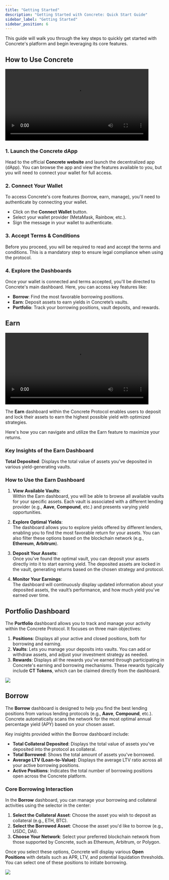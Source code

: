 ```yaml
---
title: "Getting Started"
description: "Getting Started with Concrete: Quick Start Guide"
sidebar_label: "Getting Started"
sidebar_position: 6
---
```


This guide will walk you through the key steps to quickly get started with Concrete's platform and begin leveraging its core features.

## **How to Use Concrete**

<video controls width="90%">
  <source src="/vid/main-dashboard.mp4"/>
</video>

### 1. Launch the Concrete dApp  
   Head to the official **Concrete website** and launch the decentralized app (dApp). You can browse the app and view the features available to you, but you will need to connect your wallet for full access.

### 2. Connect Your Wallet
   To access Concrete's core features (borrow, earn, manage), you'll need to authenticate by connecting your wallet.  
   - Click on the **Connect Wallet** button.
   - Select your wallet provider (MetaMask, Rainbow, etc.).
   - Sign the message in your wallet to authenticate.

### 3. Accept Terms & Conditions  
   Before you proceed, you will be required to read and accept the terms and conditions. This is a mandatory step to ensure legal compliance when using the protocol.

### 4. Explore the Dashboards
   Once your wallet is connected and terms accepted, you'll be directed to Concrete's main dashboard. Here, you can access key features like:
   - **Borrow**: Find the most favorable borrowing positions.
   - **Earn**: Deposit assets to earn yields in Concrete’s vaults.
   - **Portfolio**: Track your borrowing positions, vault deposits, and rewards.

## **Earn**

<video controls width="90%">
  <source src="/vid/earn3.mp4"/>
</video>

The **Earn** dashboard within the Concrete Protocol enables users to deposit and lock their assets to earn the highest possible yield with optimized strategies.

Here's how you can navigate and utilize the Earn feature to maximize your returns.

### Key Insights of the Earn Dashboard

**Total Deposited**: Displays the total value of assets you've deposited in various yield-generating vaults.

### How to Use the Earn Dashboard

1. **View Available Vaults**:  
   Within the Earn dashboard, you will be able to browse all available vaults for your specific assets. Each vault is associated with a different lending provider (e.g., **Aave**, **Compound**, etc.) and presents varying yield opportunities.

2. **Explore Optimal Yields**:  
   The dashboard allows you to explore yields offered by different lenders, enabling you to find the most favorable return for your assets. You can also filter these options based on the blockchain network (e.g., **Ethereum**, **Arbitrum**).

3. **Deposit Your Assets**:  
   Once you’ve found the optimal vault, you can deposit your assets directly into it to start earning yield. The deposited assets are locked in the vault, generating returns based on the chosen strategy and protocol.

4. **Monitor Your Earnings**:  
   The dashboard will continuously display updated information about your deposited assets, the vault’s performance, and how much yield you've earned over time.

## Portfolio Dashboard

The **Portfolio** dashboard allows you to track and manage your activity within the Concrete Protocol. It focuses on three main objectives:

1. **Positions**: Displays all your active and closed positions, both for borrowing and earning.
2. **Vaults**: Lets you manage your deposits into vaults. You can add or withdraw assets, and adjust your investment strategy as needed.
3. **Rewards**: Displays all the rewards you've earned through participating in Concrete's earning and borrowing mechanisms. These rewards typically include **CT Tokens**, which can be claimed directly from the dashboard.

![](/img/portfolio.png)

## Borrow

The **Borrow** dashboard is designed to help you find the best lending positions from various lending protocols (e.g., **Aave**, **Compound**, etc.). Concrete automatically scans the network for the most optimal annual percentage yield (APY) based on your chosen asset.

Key insights provided within the Borrow dashboard include:

- **Total Collateral Deposited**: Displays the total value of assets you've deposited into the protocol as collateral.
- **Total Borrowed**: Shows the total amount of assets you've borrowed.
- **Average LTV (Loan-to-Value)**: Displays the average LTV ratio across all your active borrowing positions.
- **Active Positions**: Indicates the total number of borrowing positions open across the Concrete platform.

### Core Borrowing Interaction

In the **Borrow** dashboard, you can manage your borrowing and collateral activities using the selector in the center:

1. **Select the Collateral Asset**: Choose the asset you wish to deposit as collateral (e.g., ETH, BTC).
2. **Select the Borrowed Asset**: Choose the asset you'd like to borrow (e.g., USDC, DAI).
3. **Choose Your Network**: Select your preferred blockchain network from those supported by Concrete, such as Ethereum, Arbitrum, or Polygon.

Once you select these options, Concrete will display various **Open Positions** with details such as APR, LTV, and potential liquidation thresholds. You can select one of these positions to initiate borrowing.

![](/img/borrow-3.png)
